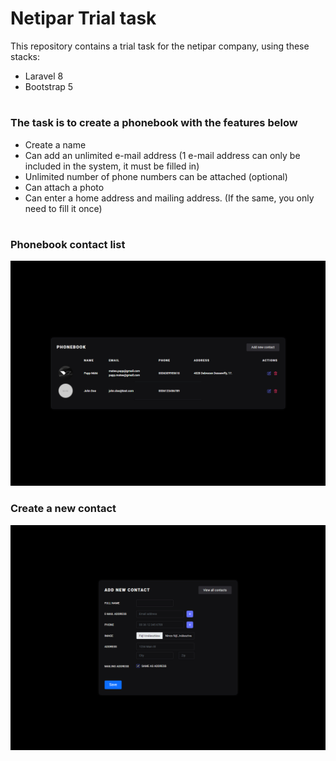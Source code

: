 # Netipar Trial task
This repository contains a trial task for the netipar company, using these stacks:
- Laravel 8
- Bootstrap 5

#

### The task is to create a phonebook with the features below
- Create a name
- Can add an unlimited e-mail address (1 e-mail address can only be included in the system, it must be filled in)
- Unlimited number of phone numbers can be attached (optional)
- Can attach a photo
- Can enter a home address and mailing address. (If the same, you only need to fill it once)

#

### Phonebook contact list
![Screenshot](design/phonebook.png)

### Create a new contact
![Screenshot](design/create.png)
